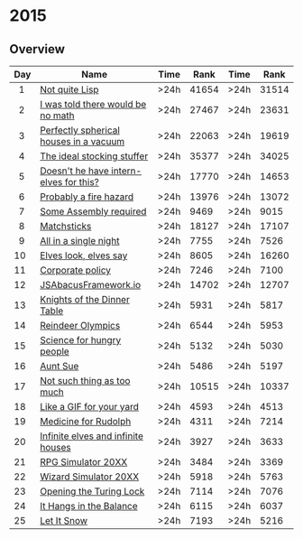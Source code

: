 # 2015

## Overview

|Day|Name|Time|Rank|Time|Rank|
|-|-|-|-|-|-|
|&nbsp;&nbsp;1|[Not quite Lisp](https://adventofcode.com/2015/day/1)|>24h|41654|>24h|31514|
|&nbsp;&nbsp;2|[I was told there would be no math](https://adventofcode.com/2015/day/2)|>24h|27467|>24h|23631|
|&nbsp;&nbsp;3|[Perfectly spherical houses in a vacuum](https://adventofcode.com/2015/day/3)|>24h|22063|>24h|19619|
|&nbsp;&nbsp;4|[The ideal stocking stuffer](https://adventofcode.com/2015/day/4)|>24h|35377|>24h|34025|
|&nbsp;&nbsp;5|[Doesn't he have intern-elves for this?](https://adventofcode.com/2015/day/5)|>24h|17770|>24h|14653|
|&nbsp;&nbsp;6|[Probably a fire hazard](https://adventofcode.com/2015/day/6)|>24h|13976|>24h|13072|
|&nbsp;&nbsp;7|[Some Assembly required](https://adventofcode.com/2015/day/7)|>24h|9469|>24h|9015|
|&nbsp;&nbsp;8|[Matchsticks](https://adventofcode.com/2015/day/8)|>24h|18127|>24h|17107|
|&nbsp;&nbsp;9|[All in a single night](https://adventofcode.com/2015/day/9)|>24h|7755|>24h|7526|
|10|[Elves look, elves say](https://adventofcode.com/2015/day/10)|>24h|8605|>24h|16260|
|11|[Corporate policy](https://adventofcode.com/2015/day/11)|>24h|7246|>24h|7100|
|12|[JSAbacusFramework.io](https://adventofcode.com/2015/day/12)|>24h|14702|>24h|12707|
|13|[Knights of the Dinner Table](https://adventofcode.com/2015/day/13)|>24h|5931|>24h|5817|
|14|[Reindeer Olympics](https://adventofcode.com/2015/day/14)|>24h|6544|>24h|5953|
|15|[Science for hungry people](https://adventofcode.com/2015/day/15)|>24h|5132|>24h|5030|
|16|[Aunt Sue](https://adventofcode.com/2015/day/16)|>24h|5486|>24h|5197|
|17|[Not such thing as too much](https://adventofcode.com/2015/day/17)|>24h|10515|>24h|10337|
|18|[Like a GIF for your yard](https://adventofcode.com/2015/day/18)|>24h|4593|>24h|4513|
|19|[Medicine for Rudolph](https://adventofcode.com/2015/day/19)|>24h|4311|>24h|7214|
|20|[Infinite elves and infinite houses](https://adventofcode.com/2015/day/20)|>24h|3927|>24h|3633|
|21|[RPG Simulator 20XX](https://adventofcode.com/2015/day/21)|>24h|3484|>24h|3369|
|22|[Wizard Simulator 20XX](https://adventofcode.com/2015/day/22)|>24h|5918|>24h|5763|
|23|[Opening the Turing Lock](https://adventofcode.com/2015/day/23)|>24h|7114|>24h|7076|
|24|[It Hangs in the Balance](https://adventofcode.com/2015/day/24)|>24h|6115|>24h|6037|
|25|[Let It Snow](https://adventofcode.com/2015/day/25)|>24h|7193|>24h|5216|

